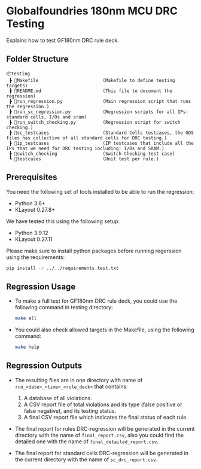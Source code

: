 # Globalfoundries 180nm MCU DRC Testing

Explains how to test GF180nm DRC rule deck.

## Folder Structure

```text
📦testing
 ┣ 📜Makefile                        (Makefile to define testing targets)
 ┣ 📜README.md                       (This file to document the regression)
 ┣ 📜run_regression.py               (Main regression script that runs the regression.)
 ┣ 📜run_sc_regression.py            (Regression scripts for all IPs: standard cells, I/Os and sram)
 ┣ 📜run_switch_checking.py          (Regression script for switch checking.)
 ┣ 📜sc_testcases                    (Standard Cells testcases, the GDS files has collective of all standard cells for DRC testing.)
 ┣ 📜ip_testcases                    (IP testcases that include all the IPs that we need for DRC testing including: I/Os and SRAM.)
 ┣ 📜switch_checking                 (Switch Checking test case)
 ┗ 📜testcases                       (Unit test per rule.)
 ```

## Prerequisites
You need the following set of tools installed to be able to run the regression:
- Python 3.6+
- KLayout 0.27.8+

We have tested this using the following setup:
- Python 3.9.12
- KLayout 0.27.11

Please make sure to install python packages before running regerssion using the requirements:
```bash
pip install -r ../../requirements.test.txt
```

## Regression Usage

- To make a full test for GF180nm DRC rule deck, you could use the following command in testing directory:
    ```bash
    make all
    ```

- You could also check allowed targets in the Makefile, using the following command:
    ```bash
    make help
    ```

## **Regression Outputs**

- The resulting files are in one directory with name of `run_<date>_<time>_<rule_deck>` that contains:

    1. A database of all violations.
    2. A CSV report file of total violations and its type (false positive or false negative), and its testing status.
    3. A final CSV report file which indicates the final status of each rule.

- The final report for rules DRC-regression will be generated in the current directory with the name of  `final_report.csv`, also you could find the detailed one with the name of `final_detailed_report.csv`.

- The final report for standard cells DRC-regression will be generated in the current directory with the name of `sc_drc_report.csv`.
